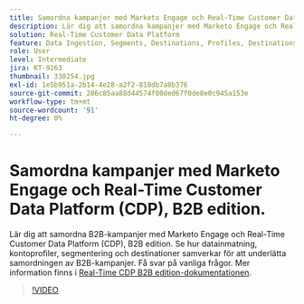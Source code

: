 ```yaml
---
title: Samordna kampanjer med Marketo Engage och Real-Time Customer Data Platform, B2B edition
description: Lär dig att samordna kampanjer med Marketo Engage och Real-Time Customer Data Platform (CDP), B2B edition.
solution: Real-Time Customer Data Platform
feature: Data Ingestion, Segments, Destinations, Profiles, Destinations
role: User
level: Intermediate
jira: KT-9263
thumbnail: 338254.jpg
exl-id: 1e5b951a-2b14-4e28-a2f2-818db7a8b376
source-git-commit: 286c85aa88d44574f00ded67f0de8e0c945a153e
workflow-type: tm+mt
source-wordcount: '91'
ht-degree: 0%

---
```


# Samordna kampanjer med Marketo Engage och Real-Time Customer Data Platform (CDP), B2B edition.

Lär dig att samordna B2B-kampanjer med Marketo Engage och Real-Time Customer Data Platform (CDP), B2B edition. Se hur datainmatning, kontoprofiler, segmentering och destinationer samverkar för att underlätta samordningen av B2B-kampanjer. Få svar på vanliga frågor. Mer information finns i [Real-Time CDP B2B edition-dokumentationen](https://experienceleague.adobe.com/docs/experience-platform/rtcdp/b2b-overview.html?lang=sv-SE).

>[!VIDEO](https://video.tv.adobe.com/v/3450792?learn=on&enablevpops&captions=swe)
